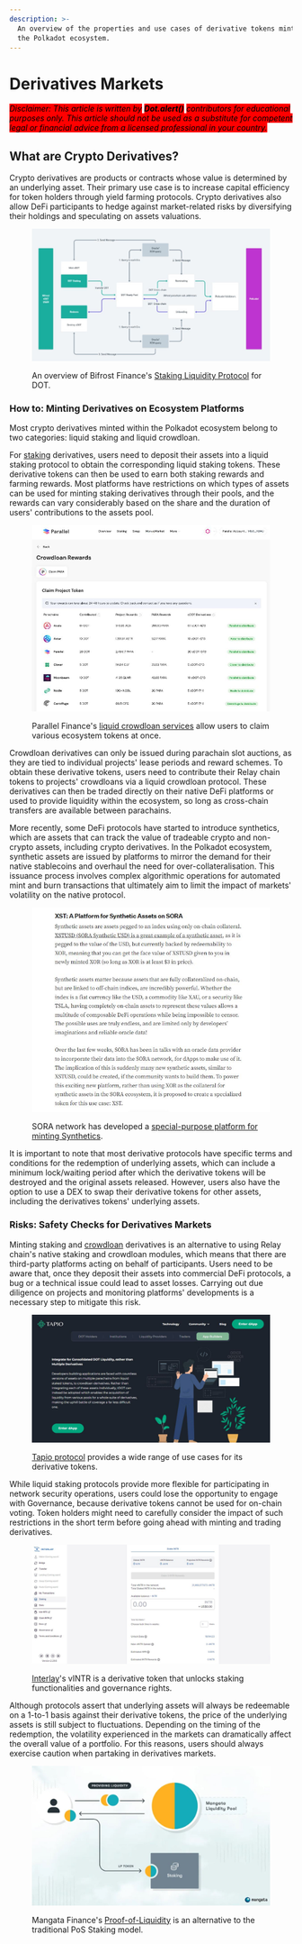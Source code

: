 ```yaml
---
description: >-
  An overview of the properties and use cases of derivative tokens minted within
  the Polkadot ecosystem.
---
```


# Derivatives Markets

_<mark style="background-color:red;">Disclaimer: This article is written by</mark> <mark style="background-color:red;"></mark><mark style="background-color:red;">**Dot.alert()**</mark> <mark style="background-color:red;"></mark><mark style="background-color:red;">contributors for educational purposes only. This article should not be used as a substitute for competent legal or financial advice from a licensed professional in your country.</mark>_



## What are Crypto Derivatives?

Crypto derivatives are products or contracts whose value is determined by an underlying asset. Their primary use case is to increase capital efficiency for token holders through yield farming protocols. Crypto derivatives also allow DeFi participants to hedge against market-related risks by diversifying their holdings and speculating on assets valuations.&#x20;

<figure><img src="../../../.gitbook/assets/O_LendingvDOT.JPG" alt="An overview of Bifrost Finance&#x27;s liquid staking protocol for DOT."><figcaption><p>An overview of Bifrost Finance's <a href="https://wiki.bifrost.finance/staking-liquidity-protocol-slp/vdot">Staking Liquidity Protocol</a> for DOT.</p></figcaption></figure>



### How to: Minting Derivatives on Ecosystem Platforms&#x20;

Most crypto derivatives minted within the Polkadot ecosystem belong to two categories: liquid staking and liquid crowdloan.&#x20;

For [staking](../staking/) derivatives, users need to deposit their assets into a liquid staking protocol to obtain the corresponding liquid staking tokens. These derivative tokens can then be used to earn both staking rewards and farming rewards. Most platforms have restrictions on which types of assets can be used for minting staking derivatives through their pools, and the rewards can vary considerably based on the share and the duration of users' contributions to the assets pool.&#x20;

<figure><img src="../../../.gitbook/assets/O_LendingParallel (1).JPG" alt="An overview of Parallel Finance&#x27;s liquid crowdloan services for ecosystem projects."><figcaption><p>Parallel Finance's <a href="https://docs.parallel.fi/parallel-finance/parallel-finance-protocol/parachain-crowdloans">liquid crowdloan services</a> allow users to claim various ecosystem tokens at once.</p></figcaption></figure>

Crowdloan derivatives can only be issued during parachain slot auctions, as they are tied to individual projects' lease periods and reward schemes. To obtain these derivative tokens, users need to contribute their Relay chain tokens to projects' crowdloans via a liquid crowdloan protocol. These derivatives can then be traded directly on their native DeFi platforms or used to provide liquidity within the ecosystem, so long as cross-chain transfers are available between parachains.

More recently, some DeFi protocols have started to introduce synthetics, which are assets that can track the value of tradeable crypto and non-crypto assets, including crypto derivatives. In the Polkadot ecosystem, synthetic assets are issued by platforms to mirror the demand for their native stablecoins and overhaul the need for over-collateralisation. This issuance process involves complex algorithmic operations for automated mint and burn transactions that ultimately aim to limit the impact of markets' volatility on the native protocol.

<figure><img src="../../../.gitbook/assets/O_LendingSORAXST.JPG" alt="XST is a platform for minting synthetics on SORA network."><figcaption><p>SORA network has developed a <a href="https://medium.com/sora-xor/xst-a-platform-for-synthetic-assets-on-sora-b45ca526d8d5">special-purpose platform for minting Synthetics</a>.</p></figcaption></figure>

It is important to note that most derivative protocols have specific terms and conditions for the redemption of underlying assets, which can include a minimum lock/waiting period after which the derivative tokens will be destroyed and the original assets released. However, users also have the option to use a DEX to swap their derivative tokens for other assets, including the derivatives tokens' underlying assets.



### Risks: Safety Checks for Derivatives Markets

Minting staking and [crowdloan](../crowdfunding/crowdloans.md) derivatives is an alternative to using Relay chain's native staking and crowdloan modules, which means that there are third-party platforms acting on behalf of participants. Users need to be aware that, once they deposit their assets into commercial DeFi protocols, a bug or a technical issue could lead to asset losses. Carrying out due diligence on projects and monitoring platforms' developments is a necessary step to mitigate this risk.

<figure><img src="../../../.gitbook/assets/O_LendingTapio.JPG" alt="A summary of use cases for Tapio protocol&#x27;s derivative tokens."><figcaption><p><a href="https://www.tapioprotocol.io/">Tapio protocol</a> provides a wide range of use cases for its derivative tokens.</p></figcaption></figure>

While liquid staking protocols provide more flexible for participating in network security operations, users could lose the opportunity to engage with Governance, because derivative tokens cannot be used for on-chain voting. Token holders might need to carefully consider the impact of such restrictions in the short term before going ahead with minting and trading derivatives.

<figure><img src="../../../.gitbook/assets/O_LendingInterlayvINTR.JPG" alt="Staking operations on Interlay involve minting the derivative token vINTR to earn staking rewards and obtain governance rights."><figcaption><p><a href="https://app.interlay.io/staking">Interlay</a>'s vINTR is a derivative token that unlocks staking functionalities and governance rights.</p></figcaption></figure>

Although protocols assert that underlying assets will always be redeemable on a 1-to-1 basis against their derivative tokens, the price of the underlying assets is still subject to fluctuations. Depending on the timing of the redemption, the volatility experienced in the markets can dramatically affect the overall value of a portfolio. For this reasons, users should always exercise caution when partaking in derivatives markets.

<figure><img src="../../../.gitbook/assets/O_LendingMangataPoL.JPG" alt="Overview of the workings of Mangata Finance&#x27;s Proof-of-Liquidity model for staking."><figcaption><p>Mangata Finance's <a href="https://mangata-finance.medium.com/launching-proof-of-liquidity-e699af279d0b">Proof-of-Liquidity</a> is an alternative to the traditional PoS Staking model.</p></figcaption></figure>


